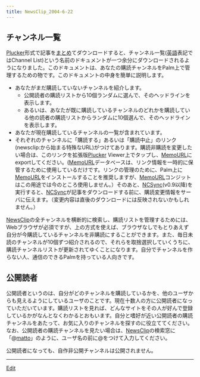 ```yaml
---
title: NewsClip_2004-6-22
---
```


## チャンネル一覧

[Plucker](/Plucker)形式で記事を[まとめ](/まとめ)てダウンロードすると、チャンネル一覧([英語](/英語)表記ではChannel List)という名前のドキュメントが一つ余分にダウンロードされるようになりました。このドキュメントは、あなたの購読チャンネルをPalm上で管理するための物です。このドキュメントの中身を簡単に説明します。

* あなたがまだ購読していないチャンネルを紹介します。
   * 公開読者の購読リストから10個ランダムに選んで、そのヘッドラインを表示します。
   * あるいは、あなたが既に購読しているチャンネルのどれかを購読している他の読者の購読リストからランダムに10個選んで、そのヘッドラインを表示します。
* あなたが現在購読しているチャンネルの一覧が含まれています。
* それぞれのチャンネルに「購読する」あるいは「購読中止」のリンク(newsclip:から始まる特殊なURL)がつけてあります。購読非購読を変更したい場合は、このリンクを拡張版[Plucker](/Plucker) Viewer上でタップし、[MemoURL](/MemoURL)にexportしてください。([MemoURL](/MemoURL)データベースは、リンク情報を一時的に保管するために使用しているだけです。リンクの管理のために、Palm上に[MemoURL](/MemoURL)をインストールすることを推奨しますが、[MemoURL](/MemoURL)コンジットはこの用途では今のところ使用しません。）そのあと、[NCSync](/NCSync)(v0.9以降)を実行すると、[NCSync](/NCSync)が記事をダウンロードする前に、購読変更情報をサーバに伝えます。（変更内容は直後のダウンロードには反映されないかもしれません。）


[NewsClip](/NewsClip)の全チャンネルを横断的に検索し、購読リストを管理するためには、Webブラウザが必須ですが、上の方式を使えば、ブラウザなしでもとりあえず自分が今購読しているチャンネルを非購読にすることができます。また、毎日未読のチャンネルが10個ずつ紹介されるので、それらを取捨選択していくうちに、購読チャンネルリストが更新されてゆくことになります。自分でチャンネルを作らない人、通信のできるPalmを持っている人向きです。


## 公開読者

公開読者というのは、自分がどのチャンネルを購読しているかを、他のユーザからも見えるようにしているユーザのことです。現在十数人の方に公開読者になっていただいています。購読リストを見れば、どんなサイトをその人が好んで登録しているかがなんとなくわかるとおもいます。自分と嗜好が近い公開読者の購読チャンネルをあたって、お気に入りのチャンネルを探すのに役立ててください。なお、公開読者の購読チャンネルを見たい場合は、[NewsClip](/NewsClip)の検索窓に「@[matto](/matto)」のように、ユーザ名の前に@をつけて入力してください。

公開読者になっても、自作非公開チャンネルは公開されません。





----
[Edit](https://github.com/vitroid/vitroid.github.io/edit/master/MD/NewsClip_2004-6-22.md)
